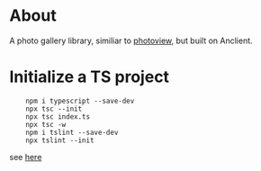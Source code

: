 # About

A photo gallery library, similiar to [photoview](https://github.com/photoview/photoview),
but built on Anclient.

# Initialize a TS project

```
    npm i typescript --save-dev
    npx tsc --init
    npx tsc index.ts
    npx tsc -w
    npm i tslint --save-dev
    npx tslint --init
```

see [here](https://www.typescriptlang.org/download)
